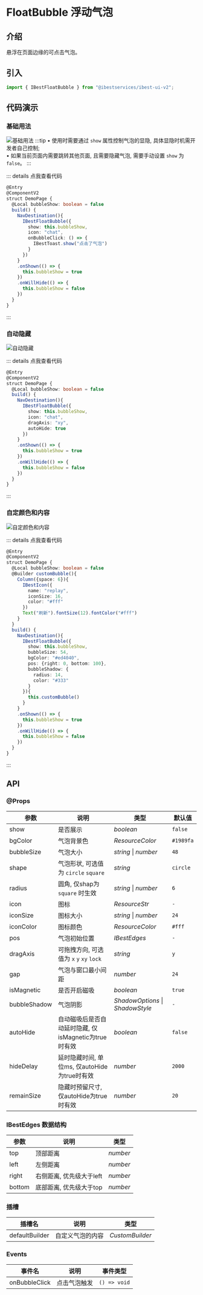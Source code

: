 # FloatBubble 浮动气泡

## 介绍

悬浮在页面边缘的可点击气泡。
 
## 引入

```ts
import { IBestFloatBubble } from "@ibestservices/ibest-ui-v2";
```

## 代码演示

### 基础用法

![基础用法](./images/base.png)
:::tip
• 使用时需要通过 `show` 属性控制气泡的显隐, 具体显隐时机需开发者自己控制;   
• 如果当前页面内需要跳转其他页面, 且需要隐藏气泡, 需要手动设置 `show` 为 `false`。
:::

::: details 点我查看代码
```ts
@Entry
@ComponentV2
struct DemoPage {
  @Local bubbleShow: boolean = false
  build() {
    NavDestination(){
      IBestFloatBubble({
        show: this.bubbleShow,
        icon: "chat",
        onBubbleClick: () => {
          IBestToast.show("点击了气泡")
        }
      })
    }
    .onShown(() => {
      this.bubbleShow = true
    })
    .onWillHide(() => {
      this.bubbleShow = false
    })
  }
}
```
:::

### 自动隐藏

![自动隐藏](./images/autoHide.gif)

::: details 点我查看代码
```ts
@Entry
@ComponentV2
struct DemoPage {
  @Local bubbleShow: boolean = false
  build() {
    NavDestination(){
      IBestFloatBubble({
        show: this.bubbleShow,
        icon: "chat",
        dragAxis: "xy",
        autoHide: true
      })
    }
    .onShown(() => {
      this.bubbleShow = true
    })
    .onWillHide(() => {
      this.bubbleShow = false
    })
  }
}
```
:::

### 自定颜色和内容

![自定颜色和内容](./images/custom.png)

::: details 点我查看代码
```ts
@Entry
@ComponentV2
struct DemoPage {
  @Local bubbleShow: boolean = false
  @Builder customBubble(){
    Column({space: 6}){
      IBestIcon({
        name: "replay",
        iconSize: 16,
        color: "#fff"
      })
      Text("刷新").fontSize(12).fontColor("#fff")
    }
  }
  build() {
    NavDestination(){
      IBestFloatBubble({
        show: this.bubbleShow,
        bubbleSize: 54,
        bgColor: "#ed4040",
        pos: {right: 0, bottom: 100},
        bubbleShadow: {
          radius: 14,
          color: "#333"
        }
      }){
        this.customBubble()
      }
    }
    .onShown(() => {
      this.bubbleShow = true
    })
    .onWillHide(() => {
      this.bubbleShow = false
    })
  }
}
```
:::


## API

### @Props

| 参数         | 说明                                   | 类型      | 默认值     |
| ------------| ---------------------------------------| --------- | ---------- |
| show        | 是否展示                                | _boolean_  | `false` |
| bgColor     | 气泡背景色                              | _ResourceColor_ | `#1989fa` | 
| bubbleSize  | 气泡大小                                | _string_ \| _number_ | `48` |
| shape       | 气泡形状, 可选值为 `circle` `square`      | _string_ | `circle` |
| radius      | 圆角, 仅shap为 `square` 时生效            | _string_ \| _number_ | `6` |
| icon        | 图标                                    | _ResourceStr_ | `-` |
| iconSize    | 图标大小                                 | _string_ \| _number_ | `24` |
| iconColor   | 图标颜色                                 | _ResourceColor_ | `#fff` |
| pos         | 气泡初始位置                              | _IBestEdges_ | `-` |
| dragAxis    | 可拖拽方向, 可选值为 `x` `y` `xy` `lock`   | _string_  | `y` |
| gap         | 气泡与窗口最小间距                         | _number_  | `24` |
| isMagnetic  | 是否开启磁吸                              | _boolean_ | `true` |
| bubbleShadow| 气泡阴影                                 | _ShadowOptions_ \| _ShadowStyle_ | `-` |
| autoHide    | 自动磁吸后是否自动延时隐藏, 仅isMagnetic为true时有效 | _boolean_ | `false` |
| hideDelay   | 延时隐藏时间, 单位ms, 仅autoHide为true时有效| _number_ | `2000` |
| remainSize  | 隐藏时预留尺寸, 仅autoHide为true时有效      | _number_ | `20` |

### IBestEdges 数据结构
| 参数            | 说明                             | 类型      |
| ---------------| ---------------------------------| ---------|
| top            | 顶部距离                          | _number_ |
| left           | 左侧距离                          | _number_ |
| right          | 右侧距离, 优先级大于left            | _number_ |
| bottom         | 底部距离, 优先级大于top             | _number_ |

### 插槽

| 插槽名             | 说明               | 类型             |
| ------------------| ------------------| ----------------|
| defaultBuilder    | 自定义气泡的内容     | _CustomBuilder_ |

### Events

| 事件名        | 说明                  | 事件类型             |
| -------------| ---------------------| ------------------- |
| onBubbleClick| 点击气泡触发           | `() => void` |
